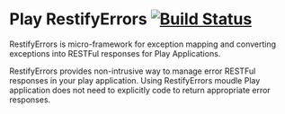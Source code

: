Play RestifyErrors [![Build Status](https://travis-ci.org/rutvijkumarshah/play-restifyerrors.svg?branch=master)](https://travis-ci.org/rutvijkumarshah/play-restifyerrors)
==============
RestifyErrors is micro-framework for exception mapping and converting exceptions into RESTFul responses for Play Applications.

RestifyErrors provides non-intrusive way to manage error RESTFul responses in your play application.
Using RestifyErrors moudle Play application does not need to explicitly code to return appropriate error responses.



